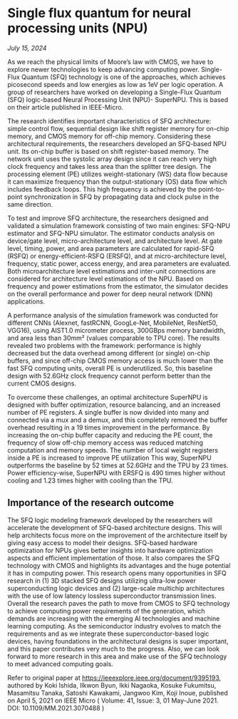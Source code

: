 # Single flux quantum for neural processing units (NPU)

_July 15, 2024_

As we reach the physical limits of Moore’s law with CMOS, we have to explore newer technologies to keep advancing computing power. Single-Flux Quantum (SFQ) technology is one of the approaches, which achieves picosecond speeds and low energies as low as 1eV per logic operation. A group of researchers have worked on developing a Single-Flux Quantum (SFQ) logic-based Neural Processing Unit (NPU)- SuperNPU. This is based on their article published in IEEE-Micro.

The research identifies important characteristics of SFQ architecture: simple control flow, sequential design like shift register memory for on-chip memory, and CMOS memory for off-chip memory. Considering these architectural requirements, the researchers developed an SFQ-based NPU unit. Its on-chip buffer is based on shift register-based memory. The network unit uses the systolic array design since it can reach very high clock frequency and takes less area than the splitter tree design. The processing element (PE) utilizes weight-stationary (WS) data flow because it can maximize frequency than the output-stationary (OS) data flow which includes feedback loops. This high frequency is achieved by the point-to-point synchronization in SFQ by propagating data and clock pulse in the same direction.

To test and improve SFQ architecture, the researchers designed and validated a simulation framework consisting of two main engines: SFQ-NPU estimator and SFQ-NPU simulator. The estimator conducts analysis on device/gate level, micro-architecture level, and architecture level. At gate level, timing, power, and area parameters are calculated for rapid-SFQ (RSFQ) or energy-efficient-RSFQ (ERSFQ), and at micro-architecture level, frequency, static power, access energy, and area parameters are evaluated. Both microarchitecture level estimations and inter-unit connections are considered for architecture level estimations of the NPU. Based on frequency and power estimations from the estimator, the simulator decides on the overall performance and power for deep neural network (DNN) applications.

A performance analysis of the simulation framework was conducted for different CNNs (Alexnet, fastRCNN, GoogLe-Net, MobileNet, ResNet50, VGG16), using AIST1.0 micrometer process, 300GBps memory bandwidth, and area less than 30mm² (values comparable to TPU core). The results revealed two problems with the framework: performance is highly decreased but the data overhead among different (or single) on-chip buffers, and since off-chip CMOS memory access is much lower than the fast SFQ computing units, overall PE is underutilized. So, this baseline design with 52.6GHz clock frequency cannot perform better than the current CMOS designs.

To overcome these challenges, an optimal architecture SuperNPU is designed with buffer optimization, resource balancing, and an increased number of PE registers. A single buffer is now divided into many and connected via a mux and a demux, and this completely removed the buffer overhead resulting in a 19 times improvement in the performance. By increasing the on-chip buffer capacity and reducing the PE count, the frequency of slow off-chip memory access was reduced matching computation and memory speeds. The number of local weight registers inside a PE is increased to improve PE utilization This way, SuperNPU outperforms the baseline by 52 times at 52.6GHz and the TPU by 23 times. Power efficiency-wise, SuperNPU with ERSFQ is 490 times higher without cooling and 1.23 times higher with cooling than the TPU.

## Importance of the research outcome

The SFQ logic modeling framework developed by the researchers will accelerate the development of SFQ-based architecture designs. This will help architects focus more on the improvement of the architecture itself by giving easy access to model their designs.
SFQ-based hardware optimization for NPUs gives better insights into hardware optimization aspects and efficient implementation of those. It also compares the SFQ technology with CMOS and highlights its advantages and the huge potential it has in computing power.
This research opens many opportunities in SFQ research in (1) 3D stacked SFQ designs utilizing ultra-low power superconducting logic devices and (2) large-scale multichip architectures with the use of low latency lossless superconductor transmission lines.
Overall the research paves the path to move from CMOS to SFQ technology to achieve computing power requirements of the generation, which demands are increasing with the emerging AI technologies and machine learning computing. As the semiconductor industry evolves to match the requirements and as we integrate these superconductor-based logic devices, having foundations in the architectural designs is super important, and this paper contributes very much to the progress. Also, we can look forward to more research in this area and make use of the SFQ technology to meet advanced computing goals.

Refer to original paper at https://ieeexplore.ieee.org/document/9395193, authored by Koki Ishida, Ilkwon Byun, Ikki Nagaoka, Kosuke Fukumitsu, Masamitsu Tanaka, Satoshi Kawakami, Jangwoo Kim, Koji Inoue, published on April 5, 2021 on IEEE Micro ( Volume: 41, Issue: 3, 01 May-June 2021. DOI: 10.1109/MM.2021.3070488 )